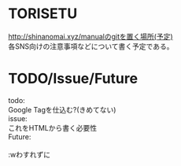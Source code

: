 # TORISETU
http://shinanomai.xyz/manualのgitを置く場所(予定)
<br>各SNS向けの注意事項などについて書く予定である。
# TODO/Issue/Future
todo:
<br>Google Tagを仕込む?(きめてない)
<br>issue:
<br>これをHTMLから書く必要性
<br>Future:
<br>
<br>:wわすれずに
